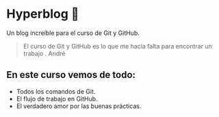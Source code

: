 # Hyperblog 💜
Un blog increíble para el curso de Git y GitHub.

> El curso de Git y GitHub es lo que me hacía falta para encontrar un trabajo .
> André

## En este curso vemos de todo:
* Todos los comandos de Git.
* El flujo de trabajo en GitHub.
* El verdadero amor por las buenas prácticas.